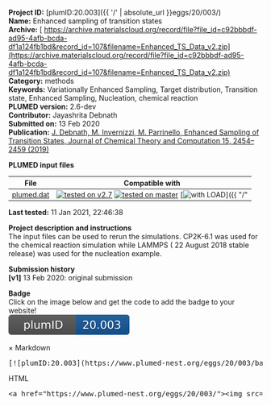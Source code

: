 **Project ID:** [plumID:20.003]({{ '/' | absolute_url }}eggs/20/003/)  
**Name:**  Enhanced sampling of transition states  
**Archive:** [ https://archive.materialscloud.org/record/file?file_id=c92bbbdf-ad95-4afb-bcda-df1a124fb1bd&record_id=107&filename=Enhanced_TS_Data_v2.zip](https://archive.materialscloud.org/record/file?file_id=c92bbbdf-ad95-4afb-bcda-df1a124fb1bd&record_id=107&filename=Enhanced_TS_Data_v2.zip)  
**Category:**  methods  
**Keywords:**  Variationally Enhanced Sampling, Target distribution, Transition state, Enhanced Sampling, Nucleation, chemical reaction  
**PLUMED version:**  2.6-dev  
**Contributor:**  Jayashrita Debnath  
**Submitted on:** 13 Feb 2020  
**Publication:** [J. Debnath, M. Invernizzi, M. Parrinello, Enhanced Sampling of Transition States, Journal of Chemical Theory and Computation 15, 2454–2459 (2019)](http://dx.doi.org/10.1021/acs.jctc.8b01283)  
  
**PLUMED input files**  
  
| File     | Compatible with |  
|:--------:|:--------:|  
| [plumed.dat](./data/plumed.dat.md) |  [![tested on v2.7](https://img.shields.io/badge/v2.7-failed-red.svg)](data/plumed.dat.plumed.stderr) [![tested on master](https://img.shields.io/badge/master-failed-red.svg)](data/plumed.dat.plumed_master.stderr) [![with LOAD](https://img.shields.io/badge/with-LOAD-yellow.svg)]({{ "/" | absolute_url }}badges) |  
  
**Last tested:**  11 Jan 2021, 22:46:38
  
**Project description and instructions**  
The input files can be used to rerun the simulations. CP2K-6.1 was used for the chemical reaction simulation while LAMMPS ( 22 August 2018 stable release) was used for the nucleation example. 

  
**Submission history**  
**[v1]** 13 Feb 2020: original submission  
  
**Badge**  
Click on the image below and get the code to add the badge to your website!  
<img src="./badge.svg" alt="plumeDnest:20.003" id="myBtn" class="badge">
<div id="myModal" class="modal">
  <div class="modal-content">
    <span class="close">&times;</span>
    Markdown<pre>[![plumID:20.003](https://www.plumed-nest.org/eggs/20/003/badge.svg)](https://www.plumed-nest.org/eggs/20/003/)</pre>
    HTML<pre>&lt;a href="https://www.plumed-nest.org/eggs/20/003/"&gt;&lt;img src="https://www.plumed-nest.org/eggs/20/003/badge.svg" alt="plumID:20.003"&gt;&lt;/a&gt;</pre>
  </div>
</div>
